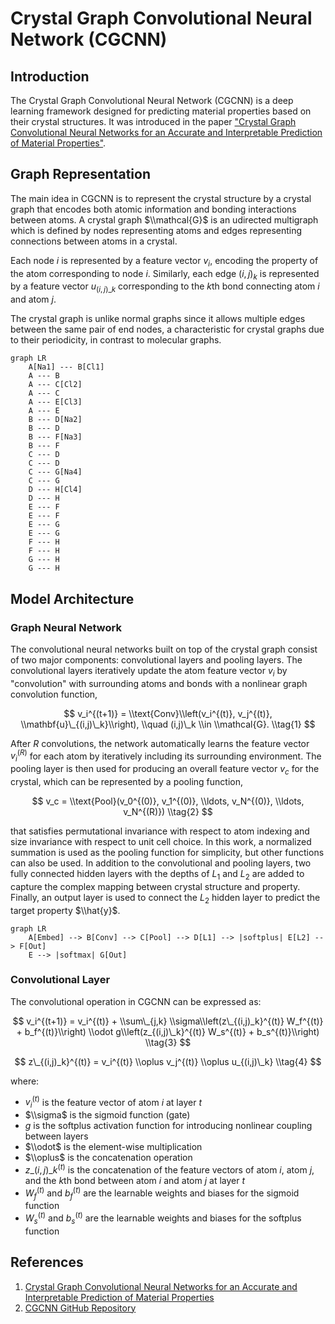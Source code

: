 <script type="module" src="https://ajax.googleapis.com/ajax/libs/model-viewer/4.0.0/model-viewer.min.js"></script>

# Crystal Graph Convolutional Neural Network (CGCNN)

## Introduction

The Crystal Graph Convolutional Neural Network (CGCNN) is a deep learning framework designed for predicting material properties based on their crystal structures. It was introduced in the paper ["Crystal Graph Convolutional Neural Networks for an Accurate and Interpretable Prediction of Material Properties"](https://journals.aps.org/prl/abstract/10.1103/PhysRevLett.120.145301).

## Graph Representation

The main idea in CGCNN is to represent the crystal structure by a crystal graph that encodes both atomic information and bonding interactions between atoms. A crystal graph $\\mathcal{G}$ is an udirected multigraph which is defined by nodes representing atoms and edges representing connections between atoms in a crystal.

Each node $i$ is represented by a feature vector $v_i$, encoding the property of the atom corresponding to node $i$. Similarly, each edge $(i,j)_k$ is represented by a feature vector $u_{(i,j)\_k}$ corresponding to the $k$th bond connecting atom $i$ and atom $j$.

The crystal graph is unlike normal graphs since it allows multiple edges between the same pair of end nodes, a characteristic for crystal graphs due to their periodicity, in contrast to molecular graphs.

<div class="grid" markdown>
<model-viewer 
    src="../assets/nacl.glb"
    alt="NaCl Crystal Structure"
    auto-rotate
    camera-controls
    ar
    style="width: 100%; height: 300px;">
</model-viewer>

```mermaid
graph LR
    A[Na1] --- B[Cl1]
    A --- B
    A --- C[Cl2]
    A --- C
    A --- E[Cl3]
    A --- E
    B --- D[Na2]
    B --- D
    B --- F[Na3]
    B --- F
    C --- D
    C --- D
    C --- G[Na4]
    C --- G
    D --- H[Cl4]
    D --- H
    E --- F
    E --- F
    E --- G
    E --- G
    F --- H
    F --- H
    G --- H
    G --- H
```

</div>

## Model Architecture

### Graph Neural Network

The convolutional neural networks built on top of the crystal graph consist of two major components: convolutional layers and pooling layers. The convolutional layers iteratively update the atom feature vector $v_i$ by "convolution" with surrounding atoms and bonds with a nonlinear graph convolution function,

$$
v_i^{(t+1)} = \\text{Conv}\\left(v_i^{(t)}, v_j^{(t)}, \\mathbf{u}\_{(i,j)\_k}\\right), \\quad (i,j)\_k \\in \\mathcal{G}. \\tag{1}
$$

After $R$ convolutions, the network automatically learns the feature vector $v_i^{(R)}$ for each atom by iteratively including its surrounding environment. The pooling layer is then used for producing an overall feature vector $v_c$ for the crystal, which can be represented by a pooling function,

$$
v_c = \\text{Pool}(v_0^{(0)}, v_1^{(0)}, \\ldots, v_N^{(0)}, \\ldots, v_N^{(R)}) \\tag{2}
$$

that satisfies permutational invariance with respect to atom indexing and size invariance with respect to unit cell choice. In this work, a normalized summation is used as the pooling function for simplicity, but other functions can also be used. In addition to the convolutional and pooling layers, two fully connected hidden layers with the depths of $L_1$ and $L_2$ are added to capture the complex mapping between crystal structure and property. Finally, an output layer is used to connect the $L_2$ hidden layer to predict the target property $\\hat{y}$.

```mermaid
graph LR
    A[Embed] --> B[Conv] --> C[Pool] --> D[L1] --> |softplus| E[L2] --> F[Out]
    E --> |softmax| G[Out]
```

### Convolutional Layer

The convolutional operation in CGCNN can be expressed as:

$$
v_i^{(t+1)} = v_i^{(t)} + \\sum\_{j,k} \\sigma\\left(z\_{(i,j)_k}^{(t)} W_f^{(t)} + b_f^{(t)}\\right) \\odot g\\left(z_{(i,j)\_k}^{(t)} W_s^{(t)} + b_s^{(t)}\\right) \\tag{3}
$$

$$
z\_{(i,j)_k}^{(t)} = v_i^{(t)} \\oplus v_j^{(t)} \\oplus u_{(i,j)\_k} \\tag{4}
$$

where:

- $v_i^{(t)}$ is the feature vector of atom $i$ at layer $t$
- $\\sigma$ is the sigmoid function (gate)
- $g$ is the softplus activation function for introducing nonlinear coupling between layers
- $\\odot$ is the element-wise multiplication
- $\\oplus$ is the concatenation operation
- $z\_{(i,j)\_k}^{(t)}$ is the concatenation of the feature vectors of atom $i$, atom $j$, and the $k$th bond between atom $i$ and atom $j$ at layer $t$
- $W_f^{(t)}$ and $b_f^{(t)}$ are the learnable weights and biases for the sigmoid function
- $W_s^{(t)}$ and $b_s^{(t)}$ are the learnable weights and biases for the softplus function

## References

1. [Crystal Graph Convolutional Neural Networks for an Accurate and Interpretable Prediction of Material Properties](https://journals.aps.org/prl/abstract/10.1103/PhysRevLett.120.145301)
1. [CGCNN GitHub Repository](https://github.com/txie-93/cgcnn)
